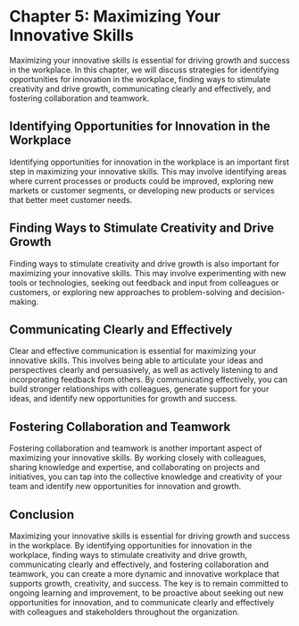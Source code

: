 Chapter 5: Maximizing Your Innovative Skills
============================================

Maximizing your innovative skills is essential for driving growth and success in the workplace. In this chapter, we will discuss strategies for identifying opportunities for innovation in the workplace, finding ways to stimulate creativity and drive growth, communicating clearly and effectively, and fostering collaboration and teamwork.

Identifying Opportunities for Innovation in the Workplace
---------------------------------------------------------

Identifying opportunities for innovation in the workplace is an important first step in maximizing your innovative skills. This may involve identifying areas where current processes or products could be improved, exploring new markets or customer segments, or developing new products or services that better meet customer needs.

Finding Ways to Stimulate Creativity and Drive Growth
-----------------------------------------------------

Finding ways to stimulate creativity and drive growth is also important for maximizing your innovative skills. This may involve experimenting with new tools or technologies, seeking out feedback and input from colleagues or customers, or exploring new approaches to problem-solving and decision-making.

Communicating Clearly and Effectively
-------------------------------------

Clear and effective communication is essential for maximizing your innovative skills. This involves being able to articulate your ideas and perspectives clearly and persuasively, as well as actively listening to and incorporating feedback from others. By communicating effectively, you can build stronger relationships with colleagues, generate support for your ideas, and identify new opportunities for growth and success.

Fostering Collaboration and Teamwork
------------------------------------

Fostering collaboration and teamwork is another important aspect of maximizing your innovative skills. By working closely with colleagues, sharing knowledge and expertise, and collaborating on projects and initiatives, you can tap into the collective knowledge and creativity of your team and identify new opportunities for innovation and growth.

Conclusion
----------

Maximizing your innovative skills is essential for driving growth and success in the workplace. By identifying opportunities for innovation in the workplace, finding ways to stimulate creativity and drive growth, communicating clearly and effectively, and fostering collaboration and teamwork, you can create a more dynamic and innovative workplace that supports growth, creativity, and success. The key is to remain committed to ongoing learning and improvement, to be proactive about seeking out new opportunities for innovation, and to communicate clearly and effectively with colleagues and stakeholders throughout the organization.
